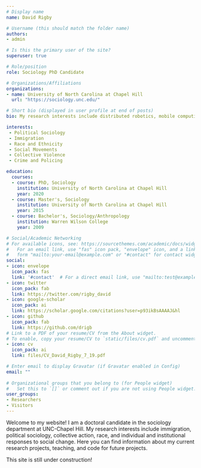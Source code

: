 ```yaml
---
# Display name
name: David Rigby

# Username (this should match the folder name)
authors:
- admin

# Is this the primary user of the site?
superuser: true

# Role/position
role: Sociology PhD Candidate

# Organizations/Affiliations
organizations:
- name: University of North Carolina at Chapel Hill
  url: "https://sociology.unc.edu/"

# Short bio (displayed in user profile at end of posts)
bio: My research interests include distributed robotics, mobile computing and programmable matter.

interests:
 - Political Sociology
 - Immigration
 - Race and Ethnicity
 - Social Movements
 - Collective Violence
 - Crime and Policing

education:
  courses:
  - course: PhD, Sociology
    institution: University of North Carolina at Chapel Hill
    year: 2020
  - course: Master's, Sociology
    institution: University of North Carolina at Chapel Hill
    year: 2015
  - course: Bachelor's, Sociology/Anthropology
    institution: Warren Wilson College
    year: 2009

# Social/Academic Networking
# For available icons, see: https://sourcethemes.com/academic/docs/widgets/#icons
#   For an email link, use "fas" icon pack, "envelope" icon, and a link in the
#   form "mailto:your-email@example.com" or "#contact" for contact widget.
social:
- icon: envelope
  icon_pack: fas
  link: '#contact'  # For a direct email link, use "mailto:test@example.org".
- icon: twitter
  icon_pack: fab
  link: https://twitter.com/rigby_david
- icon: google-scholar
  icon_pack: ai
  link: https://scholar.google.com/citations?user=p93ikBsAAAAJ&hl
- icon: github
  icon_pack: fab
  link: https://github.com/drigb
# Link to a PDF of your resume/CV from the About widget.
# To enable, copy your resume/CV to `static/files/cv.pdf` and uncomment the lines below.  
- icon: cv
  icon_pack: ai
  link: files/CV_David_Rigby_7_19.pdf

# Enter email to display Gravatar (if Gravatar enabled in Config)
email: ""
  
# Organizational groups that you belong to (for People widget)
#   Set this to `[]` or comment out if you are not using People widget.  
user_groups:
- Researchers
- Visitors
---
```


Welcome to my website! I am a doctoral candidate in the sociology department at UNC-Chapel Hill. My research interests include immigration, political sociology, collective action, race, and individual and institutional responses to social change. Here you can find information about my current research projects, teaching, and code for future projects. 

This site is still under construction!
